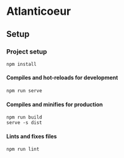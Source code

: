 # Atlanticoeur

## Setup 

### Project setup
```
npm install
```

#### Compiles and hot-reloads for development
```
npm run serve
```

#### Compiles and minifies for production
```
npm run build
serve -s dist
```

#### Lints and fixes files
```
npm run lint
```

